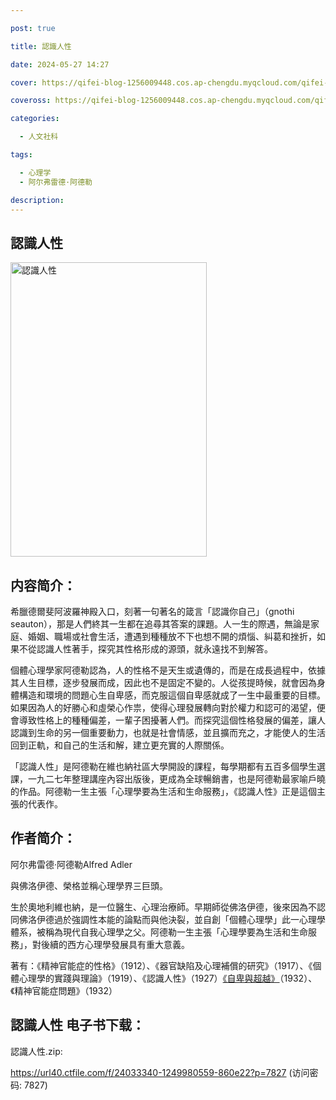 ```yaml
---

post: true

title: 認識人性

date: 2024-05-27 14:27

cover: https://qifei-blog-1256009448.cos.ap-chengdu.myqcloud.com/qifei-blog/6613b6b568eb935713084a8e.jpg

coveross: https://qifei-blog-1256009448.cos.ap-chengdu.myqcloud.com/qifei-blog/6613b6b568eb935713084a8e.jpg

categories:

  - 人文社科

tags:

  - 心理学
  - 阿尔弗雷德·阿德勒

description:
---
```


## 認識人性
<img alt="認識人性 " class="aligncenter loading" data-was-processed="true" decoding="async" fetchpriority="high" height="471" src="https://qifei-blog-1256009448.cos.ap-chengdu.myqcloud.com/qifei-blog/6613b6b568eb935713084a8e.jpg " style="cursor: zoom-in;" width="314"/>

## 内容简介：

希臘德爾斐阿波羅神殿入口，刻著一句著名的箴言「認識你自己」（gnothi seauton），那是人們終其一生都在追尋其答案的課題。人一生的際遇，無論是家庭、婚姻、職場或社會生活，遭遇到種種放不下也想不開的煩惱、糾葛和挫折，如果不從認識人性著手，探究其性格形成的源頭，就永遠找不到解答。

個體心理學家阿德勒認為，人的性格不是天生或遺傳的，而是在成長過程中，依據其人生目標，逐步發展而成，因此也不是固定不變的。人從孩提時候，就會因為身體構造和環境的問題心生自卑感，而克服這個自卑感就成了一生中最重要的目標。如果因為人的好勝心和虛榮心作祟，使得心理發展轉向對於權力和認可的渴望，便會導致性格上的種種偏差，一輩子困擾著人們。而探究這個性格發展的偏差，讓人認識到生命的另一個重要動力，也就是社會情感，並且擴而充之，才能使人的生活回到正軌，和自己的生活和解，建立更充實的人際關係。

「認識人性」是阿德勒在維也納社區大學開設的課程，每學期都有五百多個學生選課，一九二七年整理講座內容出版後，更成為全球暢銷書，也是阿德勒最家喻戶曉的作品。阿德勒一生主張「心理學要為生活和生命服務」，《認識人性》正是這個主張的代表作。

## 作者简介：

阿尔弗雷德·阿德勒Alfred Adler

與佛洛伊德、榮格並稱心理學界三巨頭。

生於奧地利維也納，是一位醫生、心理治療師。早期師從佛洛伊德，後來因為不認同佛洛伊德過於強調性本能的論點而與他決裂，並自創「個體心理學」此一心理學體系，被稱為現代自我心理學之父。阿德勒一生主張「心理學要為生活和生命服務」，對後續的西方心理學發展具有重大意義。

著有：《精神官能症的性格》（1912）、《器官缺陷及心理補償的研究》（1917）、《個體心理學的實踐與理論》（1919）、《認識人性》（1927）<a href="https://www.huibooks.com/2327.html">《自卑與超越》</a>（1932）、《精神官能症問題》（1932）

## 認識人性 电子书下载：
認識人性.zip: 

https://url40.ctfile.com/f/24033340-1249980559-860e22?p=7827 (访问密码: 7827)